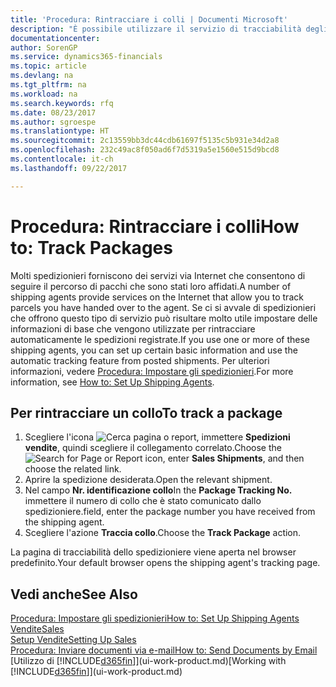 ```yaml
---
title: 'Procedura: Rintracciare i colli | Documenti Microsoft'
description: "È possibile utilizzare il servizio di tracciabilità degli spedizionieri per vedere lo stato di avanzamento di una consegna."
documentationcenter: 
author: SorenGP
ms.service: dynamics365-financials
ms.topic: article
ms.devlang: na
ms.tgt_pltfrm: na
ms.workload: na
ms.search.keywords: rfq
ms.date: 08/23/2017
ms.author: sgroespe
ms.translationtype: HT
ms.sourcegitcommit: 2c13559bb3dc44cdb61697f5135c5b931e34d2a8
ms.openlocfilehash: 232c49ac8f050ad6f7d5319a5e1560e515d9bcd8
ms.contentlocale: it-ch
ms.lasthandoff: 09/22/2017

---
```

# <a name="how-to-track-packages"></a><span data-ttu-id="e613c-103">Procedura: Rintracciare i colli</span><span class="sxs-lookup"><span data-stu-id="e613c-103">How to: Track Packages</span></span>
<span data-ttu-id="e613c-104">Molti spedizionieri forniscono dei servizi via Internet che consentono di seguire il percorso di pacchi che sono stati loro affidati.</span><span class="sxs-lookup"><span data-stu-id="e613c-104">A number of shipping agents provide services on the Internet that allow you to track parcels you have handed over to the agent.</span></span> <span data-ttu-id="e613c-105">Se ci si avvale di spedizionieri che offrono questo tipo di servizio può risultare molto utile impostare delle informazioni di base che vengono utilizzate per rintracciare automaticamente le spedizioni registrate.</span><span class="sxs-lookup"><span data-stu-id="e613c-105">If you use one or more of these shipping agents, you can set up certain basic information and use the automatic tracking feature from posted shipments.</span></span> <span data-ttu-id="e613c-106">Per ulteriori informazioni, vedere [Procedura: Impostare gli spedizionieri](sales-how-to-set-up-shipping-agents.md).</span><span class="sxs-lookup"><span data-stu-id="e613c-106">For more information, see [How to: Set Up Shipping Agents](sales-how-to-set-up-shipping-agents.md).</span></span>

## <a name="to-track-a-package"></a><span data-ttu-id="e613c-107">Per rintracciare un collo</span><span class="sxs-lookup"><span data-stu-id="e613c-107">To track a package</span></span>
1. <span data-ttu-id="e613c-108">Scegliere l'icona ![Cerca pagina o report](media/ui-search/search_small.png "icona Cerca pagina o report"), immettere **Spedizioni vendite**, quindi scegliere il collegamento correlato.</span><span class="sxs-lookup"><span data-stu-id="e613c-108">Choose the ![Search for Page or Report](media/ui-search/search_small.png "Search for Page or Report icon") icon, enter **Sales Shipments**, and then choose the related link.</span></span>
2. <span data-ttu-id="e613c-109">Aprire la spedizione desiderata.</span><span class="sxs-lookup"><span data-stu-id="e613c-109">Open the relevant shipment.</span></span>
3. <span data-ttu-id="e613c-110">Nel campo **Nr. identificazione collo**</span><span class="sxs-lookup"><span data-stu-id="e613c-110">In the **Package Tracking No.**</span></span> <span data-ttu-id="e613c-111">immettere il numero di collo che è stato comunicato dallo spedizioniere.</span><span class="sxs-lookup"><span data-stu-id="e613c-111">field, enter the package number you have received from the shipping agent.</span></span>
4. <span data-ttu-id="e613c-112">Scegliere l'azione **Traccia collo**.</span><span class="sxs-lookup"><span data-stu-id="e613c-112">Choose the **Track Package** action.</span></span>

<span data-ttu-id="e613c-113">La pagina di tracciabilità dello spedizioniere viene aperta nel browser predefinito.</span><span class="sxs-lookup"><span data-stu-id="e613c-113">Your default browser opens the shipping agent's tracking page.</span></span>

## <a name="see-also"></a><span data-ttu-id="e613c-114">Vedi anche</span><span class="sxs-lookup"><span data-stu-id="e613c-114">See Also</span></span>
[<span data-ttu-id="e613c-115">Procedura: Impostare gli spedizionieri</span><span class="sxs-lookup"><span data-stu-id="e613c-115">How to: Set Up Shipping Agents</span></span>](sales-how-to-set-up-shipping-agents.md)  
[<span data-ttu-id="e613c-116">Vendite</span><span class="sxs-lookup"><span data-stu-id="e613c-116">Sales</span></span>](sales-manage-sales.md)  
[<span data-ttu-id="e613c-117">Setup Vendite</span><span class="sxs-lookup"><span data-stu-id="e613c-117">Setting Up Sales</span></span>](sales-setup-sales.md)  
[<span data-ttu-id="e613c-118">Procedura: Inviare documenti via e-mail</span><span class="sxs-lookup"><span data-stu-id="e613c-118">How to: Send Documents by Email</span></span>](ui-how-send-documents-email.md)  
<span data-ttu-id="e613c-119">[Utilizzo di [!INCLUDE[d365fin](includes/d365fin_md.md)]](ui-work-product.md)</span><span class="sxs-lookup"><span data-stu-id="e613c-119">[Working with [!INCLUDE[d365fin](includes/d365fin_md.md)]](ui-work-product.md)</span></span>

